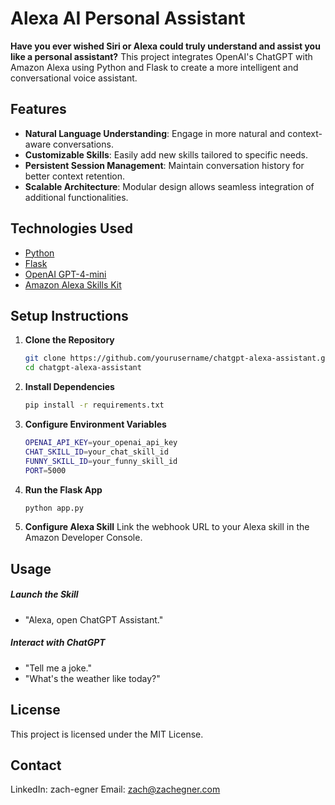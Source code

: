 # Alexa AI Personal Assistant

**Have you ever wished Siri or Alexa could truly understand and assist you like a personal assistant?** This project integrates OpenAI's ChatGPT with Amazon Alexa using Python and Flask to create a more intelligent and conversational voice assistant.

## Features
- **Natural Language Understanding**: Engage in more natural and context-aware conversations.
- **Customizable Skills**: Easily add new skills tailored to specific needs.
- **Persistent Session Management**: Maintain conversation history for better context retention.
- **Scalable Architecture**: Modular design allows seamless integration of additional functionalities.


## Technologies Used
- [Python](https://www.python.org/)
- [Flask](https://flask.palletsprojects.com/)
- [OpenAI GPT-4-mini](https://openai.com/)
- [Amazon Alexa Skills Kit](https://developer.amazon.com/en-US/docs/alexa/ask-overviews/what-is-the-alexa-skills-kit.html)

## Setup Instructions
1. **Clone the Repository**
   ```bash
   git clone https://github.com/yourusername/chatgpt-alexa-assistant.git
   cd chatgpt-alexa-assistant
   ```

2. **Install Dependencies**
   ```bash
   pip install -r requirements.txt
   ``` 

3. **Configure Environment Variables**
    ```bash
    OPENAI_API_KEY=your_openai_api_key
    CHAT_SKILL_ID=your_chat_skill_id
    FUNNY_SKILL_ID=your_funny_skill_id
    PORT=5000
    ```    

4. **Run the Flask App**
   ```bash
   python app.py
   ```       
  
5. **Configure Alexa Skill**
Link the webhook URL to your Alexa skill in the Amazon Developer Console.

## Usage
##### Launch the Skill
- "Alexa, open ChatGPT Assistant."

##### Interact with ChatGPT
- "Tell me a joke."
- "What's the weather like today?"

## License
This project is licensed under the MIT License.

## Contact
LinkedIn: zach-egner
Email: zach@zachegner.com